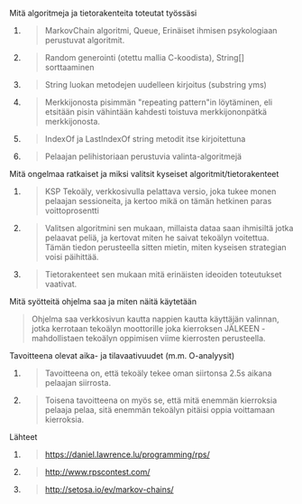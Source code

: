 Mitä algoritmeja ja tietorakenteita toteutat työssäsi
1. > MarkovChain algoritmi, Queue, Erinäiset ihmisen psykologiaan perustuvat algoritmit. 
2. > Random generointi (otettu mallia C-koodista), String[] sorttaaminen
3. > String luokan metodejen uudelleen kirjoitus (substring yms)
4. > Merkkijonosta pisimmän "repeating pattern"in löytäminen, eli etsitään pisin vähintään kahdesti toistuva merkkijononpätkä merkkijonosta.
5. > IndexOf ja LastIndexOf string metodit itse kirjoitettuna
6. > Pelaajan pelihistoriaan perustuvia valinta-algoritmejä
	
Mitä ongelmaa ratkaiset ja miksi valitsit kyseiset algoritmit/tietorakenteet
1. > KSP Tekoäly, verkkosivulla pelattava versio, joka tukee monen pelaajan sessioneita, ja kertoo mikä on tämän hetkinen paras voittoprosentti
2. > Valitsen algoritmini sen mukaan, millaista dataa saan ihmisiltä jotka pelaavat peliä, ja kertovat miten he saivat tekoälyn voitettua. Tämän tiedon perusteella sitten mietin, miten kyseisen strategian voisi päihittää.
3. > Tietorakenteet sen mukaan mitä erinäisten ideoiden toteutukset vaativat. 
	
Mitä syötteitä ohjelma saa ja miten näitä käytetään
> Ohjelma saa verkkosivun kautta nappien kautta käyttäjän valinnan, jotka kerrotaan tekoälyn moottorille joka kierroksen JÄLKEEN - mahdollistaen tekoälyn oppimisen viime kierrosten perusteella.
	
Tavoitteena olevat aika- ja tilavaativuudet (m.m. O-analyysit)
1. > Tavoitteena on, että tekoäly tekee oman siirtonsa 2.5s aikana pelaajan siirrosta. 
1. > Toisena tavoitteena on myös se, että mitä enemmän kierroksia pelaaja pelaa, sitä enemmän tekoälyn pitäisi oppia voittamaan kierroksia. 
	
Lähteet
1. > https://daniel.lawrence.lu/programming/rps/
2. > http://www.rpscontest.com/
3. > http://setosa.io/ev/markov-chains/
